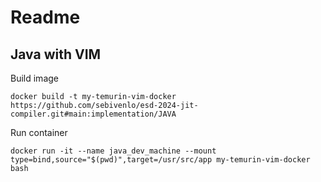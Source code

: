 # Readme

## Java with VIM

Build image

    docker build -t my-temurin-vim-docker https://github.com/sebivenlo/esd-2024-jit-compiler.git#main:implementation/JAVA

Run container

    docker run -it --name java_dev_machine --mount type=bind,source="$(pwd)",target=/usr/src/app my-temurin-vim-docker bash